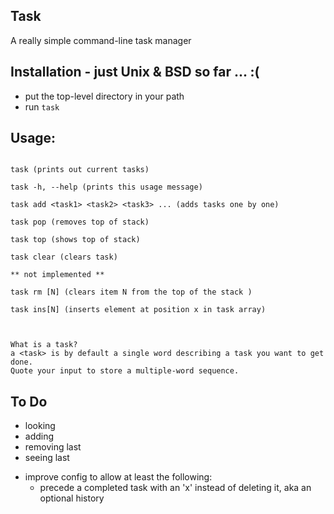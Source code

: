 ## Task
A really simple command-line task manager

## Installation - just Unix & BSD so far ... :( 

+ put the top-level directory in your path
+ run `task`


## Usage: 

```

task (prints out current tasks)

task -h, --help (prints this usage message)

task add <task1> <task2> <task3> ... (adds tasks one by one) 

task pop (removes top of stack)

task top (shows top of stack)

task clear (clears task)

** not implemented **

task rm [N] (clears item N from the top of the stack )

task ins[N] (inserts element at position x in task array)



What is a task?
a <task> is by default a single word describing a task you want to get done.
Quote your input to store a multiple-word sequence.
``` 


## To Do
- looking
- adding
- removing last
- seeing last


+ improve config to allow at least the following:
  - precede a completed task with an 'x' instead of deleting it, aka an optional history
